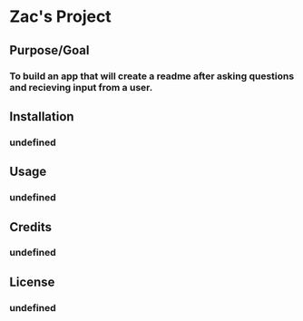 # Zac's Project

## Purpose/Goal
### To build an app that will create a readme after asking questions and recieving input from a user. 
## Installation
### undefined
## Usage
### undefined
## Credits
### undefined
## License
### undefined



